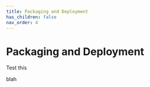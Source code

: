 ```yaml
---
title: Packaging and Deployment
has_children: false
nav_order: 4
---
```


# Packaging and Deployment

Test this


blah

